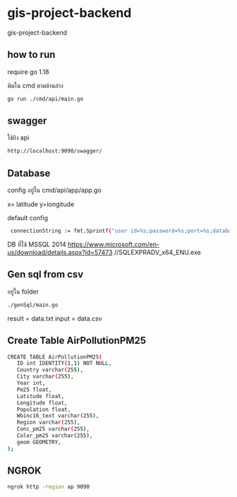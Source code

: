 # gis-project-backend
gis-project-backend

## how to run
require go 1.18

พิมใน cmd ตามด้านล่าง
```bash
go run ./cmd/api/main.go 
```

## swagger

ใช้ยิง api
```bash
http://localhost:9090/swagger/
```

## Database
 config อยู่ใน cmd/api/app/app.go

x= latitude y=longitude

  default config
```bash
 connectionString := fmt.Sprintf("user id=%s;password=%s;port=%s;database=%s", "sa", "@dmin", "1433", "SpatialDB")
 ```
DB ที่ใช้ MSSQL 2014 https://www.microsoft.com/en-us/download/details.aspx?id=57473  //SQLEXPRADV_x64_ENU.exe

## Gen sql from csv

อยู่ใน folder

```bash
./genSql/main.go
 ```
 result = data.txt
 input = data.csv

 ## Create Table AirPollutionPM25
 
 ```bash
CREATE TABLE AirPollutionPM25(
    ID int IDENTITY(1,1) NOT NULL,
    Country varchar(255),
    City varchar(255),
    Year int,
    Pm25 float,
    Latitude float,
    Longitude float,
    Population float,
    Wbinc16_text varchar(255),
    Region varchar(255),
    Conc_pm25 varchar(255),
    Color_pm25 varchar(255),
    geom GEOMETRY,
);
 ```

## NGROK
 ```bash
ngrok http -region ap 9090
 ```